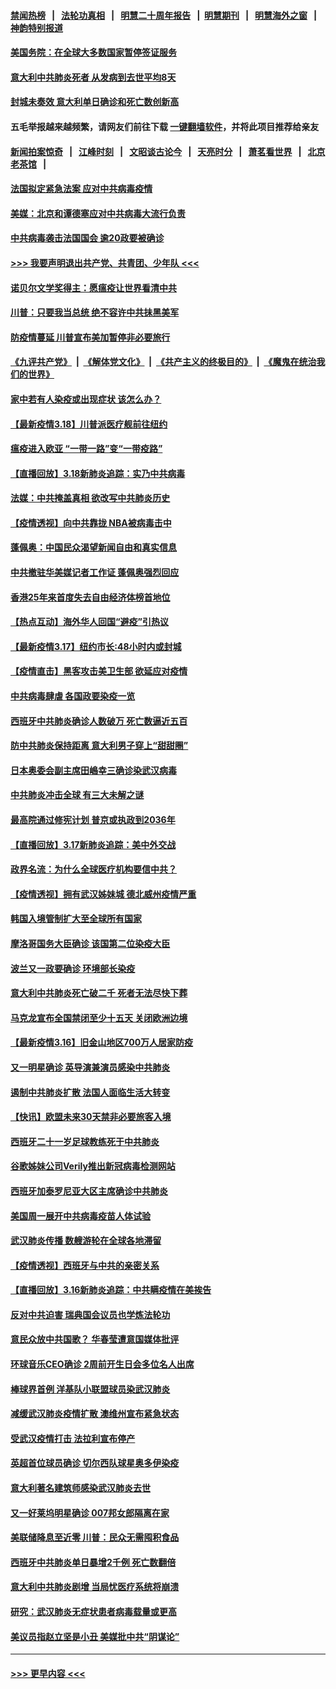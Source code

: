 #### [禁闻热榜](热点新闻.md?=0)  &nbsp;&nbsp;|&nbsp;&nbsp; [法轮功真相](https://github.com/gfw-breaker/truth/blob/master/README.md?=0) &nbsp;&nbsp;|&nbsp;&nbsp; [明慧二十周年报告](https://github.com/gfw-breaker/mh-reports/blob/master/README.md?=0) &nbsp;&nbsp;|&nbsp;&nbsp;[明慧期刊](https://github.com/gfw-breaker/mh-qikan) &nbsp;&nbsp;|&nbsp;&nbsp; [明慧海外之窗](https://github.com/gfw-breaker/mh-news/blob/master/README.md?=0) &nbsp;&nbsp;|&nbsp;&nbsp; [神韵特别报道](https://github.com/gfw-breaker/mh-news/blob/master/shenyun.md?=0)
#### [美国务院：在全球大多数国家暂停签证服务](../pages/nsc418/n11950974.md?t=03190903) 
#### [意大利中共肺炎死者 从发病到去世平均8天](../pages/nsc418/n11950931.md?t=03190903) 
#### [封城未奏效 意大利单日确诊和死亡数创新高](../pages/nsc418/n11950726.md?t=03190903) 
#### 五毛举报越来越频繁，请网友们前往下载 [一键翻墙软件](https://github.com/gfw-breaker/ssr-accounts)，并将此项目推荐给亲友
#### [新闻拍案惊奇](https://github.com/gfw-breaker/banned-news/blob/master/pages/link4.md) &nbsp;&nbsp;|&nbsp;&nbsp; [江峰时刻](https://github.com/gfw-breaker/banned-news/blob/master/pages/link4.md) &nbsp;&nbsp;|&nbsp;&nbsp; [文昭谈古论今](https://github.com/gfw-breaker/banned-news/blob/master/pages/link4.md) &nbsp;&nbsp;|&nbsp;&nbsp; [天亮时分](https://github.com/gfw-breaker/banned-news/blob/master/pages/link4.md) &nbsp;&nbsp;|&nbsp;&nbsp; [萧茗看世界](https://github.com/gfw-breaker/banned-news/blob/master/pages/link4.md) &nbsp;&nbsp;|&nbsp;&nbsp; [北京老茶馆](https://github.com/gfw-breaker/banned-news/blob/master/pages/link4.md) &nbsp;&nbsp;|&nbsp;&nbsp; 
#### [法国拟定紧急法案 应对中共病毒疫情](../pages/nsc418/n11950548.md?t=03190903) 
#### [美媒：北京和谭德塞应对中共病毒大流行负责](../pages/nsc418/n11950605.md?t=03190903) 
#### [中共病毒袭击法国国会 逾20政要被确诊](../pages/nsc418/n11950589.md?t=03190903) 
#### [>>> 我要声明退出共产党、共青团、少年队 <<<](https://github.com/begood0513/goodnews/blob/master/quit/letter.md) 
#### [诺贝尔文学奖得主：愿瘟疫让世界看清中共](../pages/nsc418/n11950222.md?t=03190903) 
#### [川普：只要我当总统 绝不容许中共抺黑美军](../pages/nsc418/n11950457.md?t=03190903) 
#### [防疫情蔓延 川普宣布美加暂停非必要旅行](../pages/nsc418/n11950260.md?t=03190903) 
#### [《九评共产党》](https://github.com/begood0513/9ping.md/blob/master/README.md) &nbsp;|&nbsp; [《解体党文化》](../../../../jtdwh.md/blob/master/README.md)  &nbsp;|&nbsp; [《共产主义的终极目的》](../../../../gczydzjmd.md/blob/master/README.md) &nbsp;|&nbsp; [《魔鬼在统治我们的世界》](../../../../mgztzwmdsj.md/blob/master/README.md) 
#### [家中若有人染疫或出现症状 该怎么办？](../pages/nsc418/n11950165.md?t=03190903) 
#### [【最新疫情3.18】川普派医疗舰前往纽约](../pages/nsc418/n11948377.md?t=03190903) 
#### [瘟疫进入欧亚 “一带一路”变“一带疫路”](../pages/nsc418/n11949926.md?t=03190903) 
#### [【直播回放】3.18新肺炎追踪：实乃中共病毒](../pages/nsc418/n11949692.md?t=03190903) 
#### [法媒：中共掩盖真相 欲改写中共肺炎历史](../pages/nsc418/n11949667.md?t=03190903) 
#### [【疫情透视】向中共靠拢 NBA被病毒击中](../pages/nsc418/n11948462.md?t=03190903) 
#### [蓬佩奥：中国民众渴望新闻自由和真实信息](../pages/nsc418/n11948448.md?t=03190903) 
#### [中共撤驻华美媒记者工作证 蓬佩奥强烈回应](../pages/nsc418/n11948259.md?t=03190903) 
#### [香港25年来首度失去自由经济体榜首地位](../pages/nsc418/n11948078.md?t=03190903) 
#### [【热点互动】海外华人回国“避疫”引热议](../pages/nsc418/n11947713.md?t=03190903) 
#### [【最新疫情3.17】纽约市长:48小时内或封城](../pages/nsc418/n11945621.md?t=03190903) 
#### [【疫情直击】黑客攻击美卫生部 欲延应对疫情](../pages/nsc418/n11947801.md?t=03190903) 
#### [中共病毒肆虐 各国政要染疫一览](../pages/nsc418/n11947576.md?t=03190903) 
#### [西班牙中共肺炎确诊人数破万 死亡数逼近五百](../pages/nsc418/n11947740.md?t=03190903) 
#### [防中共肺炎保持距离 意大利男子穿上“甜甜圈”](../pages/nsc418/n11947656.md?t=03190903) 
#### [日本奥委会副主席田嶋幸三确诊染武汉病毒](../pages/nsc418/n11947486.md?t=03190903) 
#### [中共肺炎冲击全球 有三大未解之谜](../pages/nsc418/n11946311.md?t=03190903) 
#### [最高院通过修宪计划 普京或执政到2036年](../pages/nsc418/n11947240.md?t=03190903) 
#### [【直播回放】3.17新肺炎追踪：美中外交战](../pages/nsc418/n11947234.md?t=03190903) 
#### [政界名流：为什么全球医疗机构要信中共？](../pages/nsc418/n11945479.md?t=03190903) 
#### [【疫情透视】拥有武汉姊妹城 德北威州疫情严重](../pages/nsc418/n11945308.md?t=03190903) 
#### [韩国入境管制扩大至全球所有国家](../pages/nsc418/n11946052.md?t=03190903) 
#### [摩洛哥国务大臣确诊 该国第二位染疫大臣](../pages/nsc418/n11946118.md?t=03190903) 
#### [波兰又一政要确诊 环境部长染疫](../pages/nsc418/n11945855.md?t=03190903) 
#### [意大利中共肺炎死亡破二千 死者无法尽快下葬](../pages/nsc418/n11945606.md?t=03190903) 
#### [马克龙宣布全国禁闭至少十五天 关闭欧洲边境](../pages/nsc418/n11945485.md?t=03190903) 
#### [【最新疫情3.16】旧金山地区700万人居家防疫](../pages/nsc418/n11942860.md?t=03190903) 
#### [又一明星确诊 英导演兼演员感染中共肺炎](../pages/nsc418/n11945401.md?t=03190903) 
#### [遏制中共肺炎扩散 法国人面临生活大转变](../pages/nsc418/n11945061.md?t=03190903) 
#### [【快讯】欧盟未来30天禁非必要旅客入境](../pages/nsc418/n11944904.md?t=03190903) 
#### [西班牙二十一岁足球教练死于中共肺炎](../pages/nsc418/n11945064.md?t=03190903) 
#### [谷歌姊妹公司Verily推出新冠病毒检测网站](../pages/nsc418/n11945017.md?t=03190903) 
#### [西班牙加泰罗尼亚大区主席确诊中共肺炎](../pages/nsc418/n11944803.md?t=03190903) 
#### [美国周一展开中共病毒疫苗人体试验](../pages/nsc418/n11944761.md?t=03190903) 
#### [武汉肺炎传播 数艘游轮在全球各地滞留](../pages/nsc418/n11944636.md?t=03190903) 
#### [【疫情透视】西班牙与中共的亲密关系](../pages/nsc418/n11942614.md?t=03190903) 
#### [【直播回放】3.16新肺炎追踪：中共瞒疫情在美挨告](../pages/nsc418/n11944429.md?t=03190903) 
#### [反对中共迫害 瑞典国会议员也学炼法轮功](../pages/nsc418/n11942100.md?t=03190903) 
#### [意民众放中共国歌？ 华春莹遭意国媒体批评](../pages/nsc418/n11944059.md?t=03190903) 
#### [环球音乐CEO确诊 2周前开生日会多位名人出席](../pages/nsc418/n11943534.md?t=03190903) 
#### [棒球界首例 洋基队小联盟球员染武汉肺炎](../pages/nsc418/n11943281.md?t=03190903) 
#### [减缓武汉肺炎疫情扩散 澳维州宣布紧急状态](../pages/nsc418/n11943533.md?t=03190903) 
#### [受武汉疫情打击 法拉利宣布停产](../pages/nsc418/n11942936.md?t=03190903) 
#### [英超首位球员确诊 切尔西队球星奥多伊染疫](../pages/nsc418/n11937187.md?t=03190903) 
#### [意大利著名建筑师感染武汉肺炎去世](../pages/nsc418/n11943211.md?t=03190903) 
#### [又一好莱坞明星确诊 007邦女郎隔离在家](../pages/nsc418/n11943213.md?t=03190903) 
#### [美联储降息至近零 川普：民众无需囤积食品](../pages/nsc418/n11943043.md?t=03190903) 
#### [西班牙中共肺炎单日暴增2千例 死亡数翻倍](../pages/nsc418/n11942800.md?t=03190903) 
#### [意大利中共肺炎剧增 当局忧医疗系统将崩溃](../pages/nsc418/n11942691.md?t=03190903) 
#### [研究：武汉肺炎无症状患者病毒载量或更高](../pages/nsc418/n11942608.md?t=03190903) 
#### [美议员指赵立坚是小丑 美媒批中共“阴谋论”](../pages/nsc418/n11942370.md?t=03190903) 

----
#### [ >>> 更早内容 <<< ](../indexes/nsc418-earlier.md)

